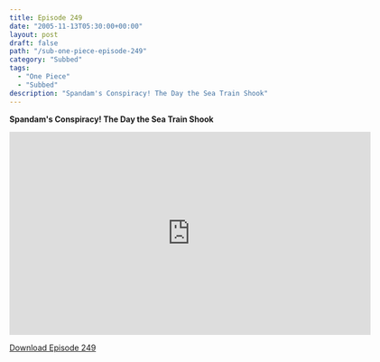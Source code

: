 ```yaml
---
title: Episode 249
date: "2005-11-13T05:30:00+00:00"
layout: post
draft: false
path: "/sub-one-piece-episode-249"
category: "Subbed"
tags:
  - "One Piece"
  - "Subbed"
description: "Spandam's Conspiracy! The Day the Sea Train Shook"
---
```


**Spandam's Conspiracy! The Day the Sea Train Shook**

<iframe width="640" height="360" src="https://www.rapidvideo.com/e/FXQH7KLSTB" frameborder="0" marginwidth=0 marginheight=0 scrolling=no allowfullscreen></iframe>

<a href="http://ouo.io/qs/eCodkFEQ?s=https://rapidvid.to/d/https://www.rapidvideo.com/e/FXQH7KLSTB">Download Episode 249</a>
